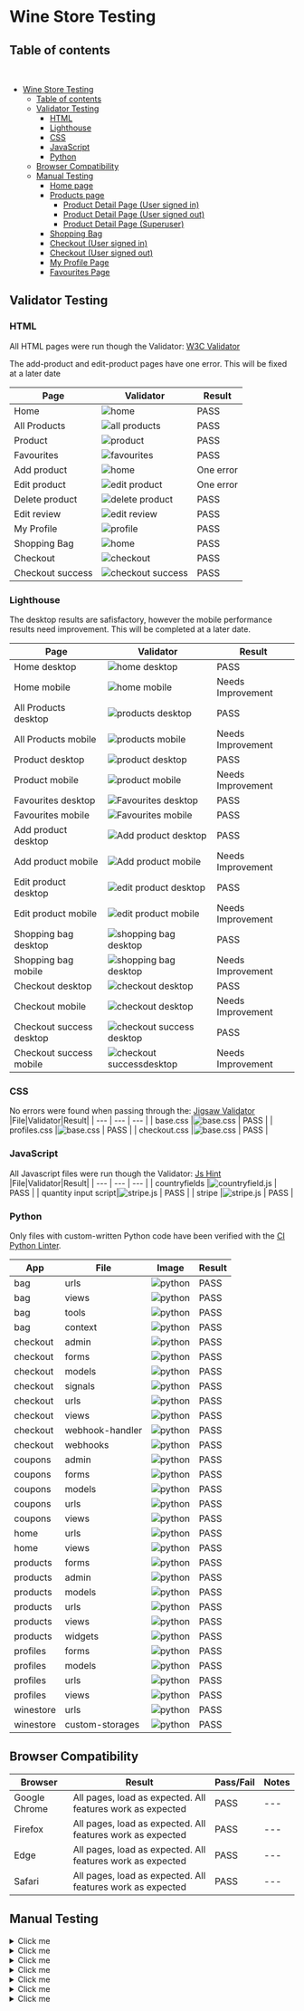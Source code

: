 # Wine Store Testing

## Table of contents

<br>

- [Wine Store Testing](#wine-store-testing)
  - [Table of contents](#table-of-contents)
  - [Validator Testing](#validator-testing)
    - [HTML](#html)
    - [Lighthouse](#lighthouse)
    - [CSS](#css)
    - [JavaScript](#javascript)
    - [Python](#python)
  - [Browser Compatibility](#browser-compatibility)
  - [Manual Testing](#manual-testing)
    - [Home page](#home-page)
    - [Products page](#products-page)
      - [Product Detail Page (User signed in)](#product-detail-page-user-signed-in)
      - [Product Detail Page (User signed out)](#product-detail-page-user-signed-out)
      - [Product Detail Page (Superuser)](#product-detail-page-superuser)
    - [Shopping Bag](#shopping-bag)
    - [Checkout (User signed in)](#checkout-user-signed-in)
    - [Checkout (User signed out)](#checkout-user-signed-out)
    - [My Profile Page](#my-profile-page)
    - [Favourites Page](#favourites-page)


## Validator Testing

### HTML
All HTML pages were run though the Validator: [W3C Validator](https://validator.w3.org/)

The add-product and edit-product pages have one error. This will be fixed at a later date

|Page|Validator|Result|
| --- | --- | --- |
| Home |![home](/documentation/images/testing/html/home.PNG) | PASS |
| All Products |![all products](/documentation/images/testing/html/products.PNG) | PASS |
| Product |![product](/documentation/images/testing/html/product.PNG) | PASS |
| Favourites |![favourites](/documentation/images/testing/html/favourites.PNG) | PASS |
| Add product |![home](/documentation/images/testing/html/add-product.PNG) | One error |
| Edit product |![edit product](/documentation/images/testing/html/add-product.PNG) | One error |
| Delete product |![delete product](/documentation/images/testing/html/delete-product.PNG) | PASS |
| Edit review |![edit review](/documentation/images/testing/html/edit-review.PNG) | PASS |
| My Profile |![profile](/documentation/images/testing/html/profile.PNG) | PASS |
| Shopping Bag |![home](/documentation/images/testing/html/shopping-bag.PNG) | PASS |
| Checkout |![checkout](/documentation/images/testing/html/checkout.PNG) | PASS |
| Checkout success |![checkout success](/documentation/images/testing/html/checkout-success.PNG) | PASS |


### Lighthouse

The desktop results are safisfactory, however the mobile performance results need improvement. This will be completed at a later date.


|Page|Validator|Result|
| --- | --- | --- |
| Home desktop |![home desktop](/documentation/images/testing/lighthouse/home-desktop.PNG) | PASS |
| Home mobile |![home mobile](/documentation/images/testing/lighthouse/home-mobile.PNG) | Needs Improvement |
| All Products desktop |![products desktop](/documentation/images/testing/lighthouse/products-desktop.PNG) | PASS |
| All Products mobile |![products mobile](/documentation/images/testing/lighthouse/products-mobile.PNG) | Needs Improvement |
| Product desktop|![product desktop](/documentation/images/testing/lighthouse/product-desktop.PNG) | PASS |
| Product mobile |![product mobile](/documentation/images/testing/lighthouse/product-mobile.PNG) | Needs Improvement |
| Favourites desktop |![Favourites desktop](/documentation/images/testing/lighthouse/favourites-desktop.PNG) | PASS |
| Favourites mobile |![Favourites mobile](/documentation/images/testing/lighthouse/favourites-desktop.PNG) | PASS |
| Add product desktop|![Add product desktop](/documentation/images/testing/lighthouse/add-product-desktop.PNG) | PASS |
| Add product mobile|![Add product mobile](/documentation/images/testing/lighthouse/add-product-mobile.PNG) | Needs Improvement |
| Edit product desktop|![edit product desktop](/documentation/images/testing/lighthouse/edit-product-desktop.PNG) | PASS |
| Edit product mobile|![edit product mobile](/documentation/images/testing/lighthouse/edit-product-mobile.PNG) | Needs Improvement |
| Shopping bag desktop|![shopping bag desktop](/documentation/images/testing/lighthouse/shopping-bag-desktop.PNG) | PASS |
| Shopping bag mobile|![shopping bag desktop](/documentation/images/testing/lighthouse/shopping-bag-mobile.PNG) | Needs Improvement |
| Checkout desktop|![checkout desktop](/documentation/images/testing/lighthouse/checkout-desktop.PNG) | PASS |
| Checkout mobile|![checkout desktop](/documentation/images/testing/lighthouse/checkout-mobile.PNG) | Needs Improvement |
| Checkout success desktop|![checkout success desktop](/documentation/images/testing/lighthouse/checkout-success-desktop.PNG) | PASS |
| Checkout success mobile|![checkout  successdesktop](/documentation/images/testing/lighthouse/checkout-success-mobile.PNG) | Needs Improvement |


### CSS
 No errors were found when passing through the: [Jigsaw Validator](https://jigsaw.w3.org/css-validator/)
|File|Validator|Result|
| --- | --- | --- |
| base.css |![base.css](/documentation/images/testing/css/base.PNG) | PASS |
| profiles.css |![base.css](/documentation/images/testing/css/profiles.PNG) | PASS |
| checkout.css |![base.css](/documentation/images/testing/css/checkout.PNG) | PASS |


### JavaScript
All Javascript files were run though the Validator: [Js Hint](https://jshint.com/) 
|File|Validator|Result|
| --- | --- | --- |
| countryfields |![countryfield.js ](/documentation/images/testing/js/countryfields.PNG) | PASS |
| quantity input script|![stripe.js ](/documentation/images/testing/js/quantity-input-script.PNG) | PASS |
| stripe |![stripe.js ](/documentation/images/testing/js/stripe.PNG) | PASS |


### Python
Only files with custom-written Python code have been verified with the [CI Python Linter](https://pep8ci.herokuapp.com/).

|App|File|Image|Result|
| --- |----| --- | --- |
| bag | urls |![python](/documentation/images/testing/python/bag-url.PNG) | PASS |
| bag | views |![python](/documentation/images//testing/python/bag-views.PNG) | PASS |
| bag | tools |![python](/documentation/images//testing/python/bag-tools.PNG) | PASS |
| bag | context |![python](/documentation/images//testing/python/bag-context.PNG) | PASS |
| checkout | admin |![python](/documentation/images/testing/python/checkout-admin.PNG) | PASS |
| checkout | forms |![python](/documentation/images/testing/python/checkout-forms.PNG) | PASS |
| checkout | models |![python](/documentation/images/testing/python/checkout-models.PNG) | PASS |
| checkout | signals |![python](/documentation/images/testing/python/checkout-signals.PNG) | PASS |
| checkout | urls |![python](/documentation/images/testing/python/checkout-urls.PNG) | PASS |
| checkout | views |![python](/documentation/images/testing/python/checkout-views.PNG) | PASS |
| checkout | webhook-handler |![python](/documentation/images/testing/python/checkout-webhook-handler.PNG) | PASS |
| checkout | webhooks |![python](/documentation/images/testing/python/checkout-webhooks.PNG) | PASS |
| coupons | admin |![python](/documentation/images/testing/python/coupons-admin.PNG) | PASS |
| coupons | forms |![python](/documentation/images/testing/python/coupons-forms.PNG) | PASS |
| coupons | models |![python](/documentation/images/testing/python/coupons-models.PNG) | PASS |
| coupons | urls |![python](/documentation/images/testing/python/coupons-urls.PNG) | PASS |
| coupons | views |![python](/documentation/images/testing/python/coupons-views.PNG) | PASS |
| home | urls |![python](/documentation/images/testing/python/home-urls.PNG) | PASS |
| home | views |![python](/documentation/images//testing/python/home-views.PNG) | PASS |
| products | forms |![python](/documentation/images/testing/python/products-forms.PNG) | PASS |
| products | admin |![python](/documentation/images/testing/python/products-admin.PNG) | PASS |
| products | models |![python](/documentation/images/testing/python/products-models.PNG) | PASS |
| products | urls |![python](/documentation/images/testing/python/products-urls.PNG) | PASS |
| products | views |![python](/documentation/images/testing/python/products-views.PNG) | PASS |
| products | widgets |![python](/documentation/images/testing/python/products-widgets.PNG) | PASS |
| profiles | forms |![python](/documentation/images/testing/python/profiles-forms.PNG) | PASS |
| profiles | models |![python](/documentation/images/testing/python/profiles-models.PNG) | PASS |
| profiles | urls |![python](/documentation/images/testing/python/profiles-urls.PNG) | PASS |
| profiles | views |![python](/documentation/images/testing/python/profiles-views.PNG) | PASS |
| winestore | urls |![python](/documentation/images/testing/python/winestore-urls.PNG) | PASS |
| winestore | custom-storages |![python](/documentation/images/testing/python/winstore-custom-storages.PNG) | PASS |


## Browser Compatibility

|Browser|Result|Pass/Fail|Notes|
| --- | --- | --- | ---|
| Google Chrome | All pages, load as expected. All features work as expected | PASS | --- |
| Firefox | All pages, load as expected. All features work as expected | PASS | --- |
| Edge | All pages, load as expected. All features work as expected | PASS | ---|
| Safari | All pages, load as expected. All features work as expected | PASS | ---|



## Manual Testing

<details>
  <summary>Click me</summary>

### Home page
| Feature | Action| Expected Result | Actual Result | Pass/Fail |
|---------|--------|--------|--------|-----------|
| Logo      | Click on logo            | When user clicks on logo they should be redirected to home page   | User is redirected to the home page      |    Pass  |
| Home         | Click on home           | When user clicks on home they should be redirected to home page| User is redirected to the home page      |   Pass    |
| Register      | Click on register             | Register link available to all signed out users, when user clicks on register they should be redirected to register page      | User is redirected to the register page      |   Pass   |
| Login            | Click on login       | Login link available to all signed out users, when user clicks on login they should be redirected to login page       | User is redirected to the login page      |   Pass   |
| Product Management  | Click on Product Management| When user clicks on Product Management they should be redirected to Product Management page       | User is redirected to the Product Management page    |   Pass   |
| Search Bar | Type keywords and Click on search | When user searches for keywords the correct results are returned   | Correct seaarch results are returned      |    Pass  |
| Buy Wines dropdown  | Click on dropdown link | Each dropdown links to the correct products page   | User is redirected to the selected products page      |    Pass  |
| Champagne button  | Click on Champagne button  | When user clicks on Champagne button they should be redirected to Champagne products page   | User is redirected to the Champagne products page      |    Pass  |
| Wine Gifts dropdown  | Click on Wine Gifts dropdown link   | Each dropdown links to the correct products page   | User is redirected to the selected products page      |    Pass  |
| Shop Now button     | Click on Shop Now button              | When user clicks on Shop Now button they should be redirected to all products page   | User is redirected to to all products page      |    Pass  |
| Logout      | Click on logout              | Logout link available to all signed in users, when user clicks on logout they should be redirected to logout page      | User is redirected to the logout page      |   Pass   |
| Facebook link (icon)   | Click on Facebook icon   | Facebook icon available to all users, when user clicks on icon it opens Facebook in a new tab | User is redirected to Facebook website on a new tab  |   Pass   |
| Instagram link (icon)   | Click on Instagram icon | Instagram icon available to all users, when user clicks on icon it opens Instagram in a new tab   | User is redirected to Instagram website on a new tab  |   Pass   |
| Youtube link (icon) | Click on Youtube icon    | Youtube icon available to all users, when user clicks on icon it opens Youtube in a new tab  | User is redirected to Youtube website on a new tab  |   Pass   |
| Newsletter| Enter valid email address and click submit | Thank you for subscribing message appears   | As expected   |   Pass   |
| Hamburger menu | Open site on mobile device | Hamburger menu available to users on small screens   | Hamburger menu is present      |   Pass   |
| Hamburger menu | Toggle hamburger menu to open and closed| Hamburger menu can be toggled to open and closed position    | Hamburger menu is responsive      |   Pass   |
</details>

<details>
  <summary>Click me</summary>


### Products page
| Feature | Action| Expected Result | Actual Result | Pass/Fail |
|---------|--------|--------|--------|-----------|
| Products per page on products page  |  Open products page and count products     |  There should be 8 products per page           |   There are 8 products per page     |      Pass     |
| Next button | Click on Next button | When user click on next button they are redirected to the next page| User is redirected to the next page      | Pass|     
| Previous button | Click on Previous button | When user click on previous button they are redirected to the previous page | User is redirected to the previous page      | Pass|     
</details>

<details>
  <summary>Click me</summary>

  
#### Product Detail Page (User signed in)
| Feature | Action| Expected Result | Actual Result | Pass/Fail |
|---------|--------|--------|--------|-----------|
| Product detail page  |   Click on product image    | When the user clicks on the product image, they should be redirected to the detailed view for the selected Product          |    As expected      |  Pass |
| Product details   |   Click on a Product   |  All product details should be visible      |    All details are present   |     Pass      |
| Add to favourites  |  Click on the heart icon  |   Ensure the page reloads, a flash message is displayed with confirmation and the icon changes to full heart   | As expected     |     Pass      |
| Remove favourites  |  Click on the heart icon again  |   Ensure the page reloads, a flash message is displayed with confirmation and the icon changes to regular heart   | As expected     |     Pass      |


#### Product Detail Page (User signed out)
| Feature | Action| Expected Result | Actual Result | Pass/Fail |
|---------|--------|--------|--------|-----------|
| Add to favourites button |  Click on the heart icon |    The page redirects to the login page   |  As expected    |     Pass      |
| Add to bag button |  Click on the add to bag button |    When clicked the product is added to the shopping bag  |  As expected    |     Pass      |
| Update quantity |  Click on the + and - buttons |    The quantity is incremented and decremented   |  As expected    |     Pass      |
| Stock levels|  Select higher quantity than stock level and attempt to add to bag |   When clicked error message is displayed not enough stock   |  As expected    |     Pass      |



#### Product Detail Page (Superuser)
| Feature | Action| Expected Result | Actual Result | Pass/Fail |
|---------|--------|--------|--------|-----------|
| Edit product |  Click on the edit button |    The page redirects to the edit product page, the product details can be updated and the changes saved   |  As expected    |     Pass      |
| Delete product |  Click on the delete button |    The page redirects to the edit product page   |  As expected    |     Pass      |
| Edit review |  Click on the edit button |    The page redirects to the edit review page, the product review can be updated and the changes saved   |  As expected    |     Pass      |
| Delete review |  Click on the delete button |    The review is deleted   |  As expected    |     Pass      |
</details>

<details>
  <summary>Click me</summary>


### Shopping Bag
| Feature | Action| Expected Result | Actual Result | Pass/Fail |
|---------|--------|--------|--------|-----------|
| Shopping bag     |  Add product to bag     |    Product appears in shopping bag correctly   |  As expected    |     Pass      |
| Update quantity |  Click on the + and - buttons |    The quantity is incremented and decremented   |  As expected    |     Pass      |
| Remove product   |  Click on the remove button   |  Product is removed from the shopping bag   |  As expected    |     Pass      |
| Add discount |  Add a valid discount code   |  Discount is applied and grand total updated   |  As expected    |     Pass      |
| Add discount  |   Add an invalid discount code    |  Error message appears and grand total is unchanged   |  As expected    |     Pass      |
| Remove discount  | Click on remove coupon    |  Discount is removed and grand total is updated   |  As expected    |     Pass      |

</details>

<details>
  <summary>Click me</summary>


### Checkout (User signed in)
| Feature | Action| Expected Result | Actual Result | Pass/Fail |
|---------|--------|--------|--------|-----------|
| Checkout button | Click on secure checkout button    |  The page redirects to the checkout page  |  As expected    |     Pass      |
| Adjust bag button  | Click on adjust bag   |  The page redirects to the shopping bag page   |  As expected    |     Pass      |
| Complete order   |   Click on complete order button  |  The purchase is successful. Order confirmation is displayed   |  As expected    |     Pass      |
| Verify order on stripe   | Go to stripe payments dashboard and verify order succeeded     |  Payment succeeded   |  As expected    |     Pass      |
| Save delivery information   |   Select save this delivery information to profile when placing order |  Delivery information is saved to profile   |  As expected    |     Pass      |


### Checkout (User signed out)
|Feature | Action| Expected Result | Actual Result | Pass/Fail |
|---------|--------|--------|--------|-----------|
| Delivery information   |  Place order   |  Delivery information not saved   |  As expected    |     Pass      |
</details>

<details>
  <summary>Click me</summary>


### My Profile Page 
| Feature | Action| Expected Result | Actual Result | Pass/Fail |
|---------|--------|--------|--------|-----------|
| Profile |   Fill in the form and click update  |  Profile is updated  |  As expected    |     Pass      |
| Order history | Go to My profile   | A list of all previous orders is visible   |  As expected    |     Pass      |
| Order history details    |  Click on the order number   |  The order details page is displayed   |  As expected    |     Pass      |
</details>

<details>
  <summary>Click me</summary>


### Favourites Page 
| Feature | Action| Expected Result | Actual Result | Pass/Fail |
|---------|--------|--------|--------|-----------|
| Favourites page   |  Go to my favourites page   |   List of favourite products are visible  |  As expected    |     Pass      |
</details>

